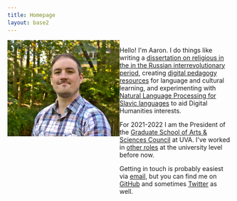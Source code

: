 ```yaml
---
title: Homepage 
layout: base2
---
```


<div style="display:flex">
    <div style="flex:50%">
    <img src="img/self300.png"></img>
    </div>
    <div style="flex:50%">
        <p>Hello! I'm Aaron. I do things like writing a <a href="/research">dissertation on religious in the in the Russian interrevolutionary period</a>, creating <a href="/pedagogy">digital pedagogy resources</a> for language and cultural learning, and experimenting with <a href="/research">Natural Language Processing for Slavic languages</a> to aid Digital Humanities interests.</p>
        <p>For 2021-2022 I am the President of the <a href="http://gradcouncil.com/">Graduate School of Arts & Sciences Council</a> at UVA. I've worked in <a href="/cv">other roles</a> at the university level before now.</p>
        <p>Getting in touch is probably easiest via <a href="mailto:amt3ad@virginia.edu">email</a>, but you can find me on <a href="https://github.com/amthomps1">GitHub</a> and sometimes <a href="https://twitter.com/kollektivminds">Twitter</a> as well.</p>
    </div>
</div>